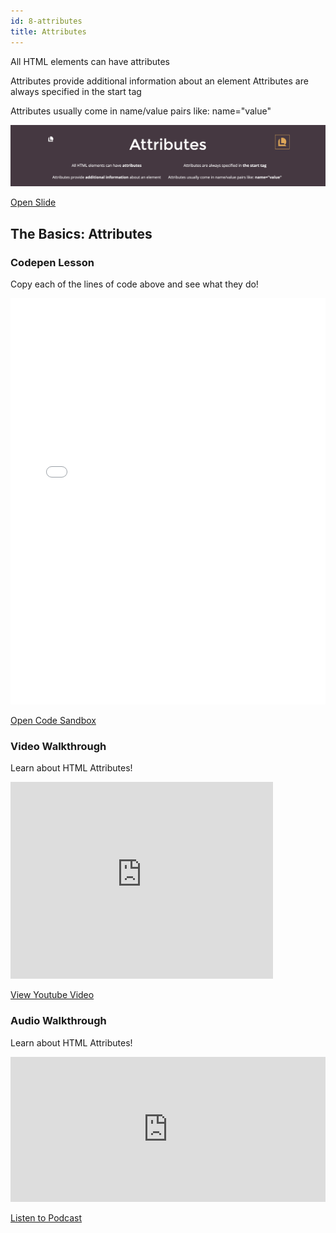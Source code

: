 ```yaml
---
id: 8-attributes
title: Attributes
---
```


<!--############## Intro Section ##############-->

<section class="inner-section">

All HTML elements can have attributes

Attributes provide additional information about an element Attributes are always specified in the start tag

Attributes usually come in name/value pairs like: name="value"

<img src="https://raw.githubusercontent.com/lennyroyroy/basics-image/master/Basics%20Screenshots/attributes-2.png"/>

<a href="https://slides.com/lennyroyroy/deck#/15" target="_blank" class="button live-button">Open Slide</a>

</section>

<!--############## Title Section ##############-->

<section class="inner-section">

## The Basics: Attributes

</section>

<!--############## Codepen Section ##############-->

<section class="inner-section">

### Codepen Lesson

Copy each of the lines of code above and see what they do!

<iframe height="650" style="width: 100%;" scrolling="no" title="The Basics: Attributes" src="//codepen.io/lennyroycodes/embed/preview/WqEaRY/?height=300&theme-id=37020&default-tab=html,result&editable=true" frameborder="no" allowtransparency="true" allowfullscreen="true">
See the Pen <a href='https://codepen.io/lennyroycodes/pen/WqEaRY/'>The Basics: Attributes</a> by lennyroy
(<a href='https://codepen.io/lennyroycodes'>@lennyroycodes</a>) on <a href='https://codepen.io'>CodePen</a>.
</iframe>

<a href="https://codepen.io/lennyroycodes/pen/WqEaRY" target="_blank" class="button live-button">Open Code Sandbox</a>

</section>

<!--############## Youtube Section ##############-->

<section class="inner-section">

### Video Walkthrough

Learn about HTML Attributes!

<div class="video-responsive">
    <iframe width="420" height="315" src="https://www.youtube.com/embed/3GK1CrffFKk?autoplay=0&rel=0&start=308" frameborder="0" allowfullscreen></iframe>
</div>

<a href="https://youtu.be/3GK1CrffFKk?t=308" target="_blank" class="button live-button">View Youtube Video</a>

</section>

<section class="inner-section">

<!--############## Podcast Section ##############-->

### Audio Walkthrough 

Learn about HTML Attributes!

<iframe src="https://open.spotify.com/embed-podcast/episode/4GFabBQ2VuP2ERejU7RiLx" width="100%" height="232" frameborder="0" allowtransparency="true" allow="encrypted-media"></iframe>

<a href="https://anchor.fm/lennyroy-robles4/episodes/The-Basics-Attributes-e4htvh" target="_blank" class="button live-button">Listen to Podcast</a>

</section>

<!--############## Helpful Links Section ##############--> 